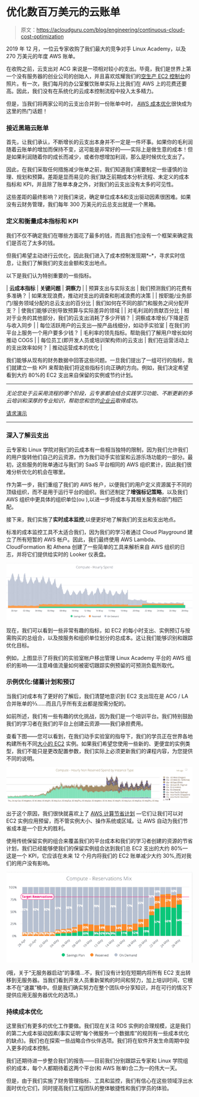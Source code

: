 # 优化数百万美元的云账单

> 原文：<https://acloudguru.com/blog/engineering/continuous-cloud-cost-optimization>

2019 年 12 月，一位云专家收购了我们最大的竞争对手 Linux Academy，以及 270 万美元的年度 AWS 账单。

在收购之前，云支出对 ACG 来说是一项相对较小的支出。毕竟，我们是世界上第一个没有服务器的创业公司的创始人，并且喜欢炫耀我们的[空生产 EC2 控制台](https://acloud.guru/series/serverlessconf-nyc-2019/view/from-one-to-43)的照片。有一次，我们每月的办公室餐饮账单实际上比我们在 AWS 上的花费还要高。因此，我们没有在系统化的云成本控制流程中投入太多精力。

但是，当我们将两家公司的云支出合并到一份账单中时， [AWS 成本优化](https://acloudguru.com/course/aws-cloud-services-and-infrastructure-cost-optimization-deep-dive)很快成为这里的热门话题！

### **接近黑箱云账单**

首先，让我们承认，不断增长的云支出本身并不一定是一件坏事。如果你的毛利润随着云账单的增加而保持不变，这可能是非常好的——实际上是做生意的成本！但是如果利润随着你的成长而减少，或者你想增加利润，那么是时候优化支出了。

因此，在我们采取任何措施减少账单之前，我们知道我们需要制定一些谨慎的治理、规划和预算。差距是显而易见的:我们缺乏前期成本分析流程、未定义的成本指标和 KPI，并且除了账单本身之外，对我们的云支出没有太多的可见性。

这些差距的最终影响？对我们来说，确定单位成本&和支出驱动因素很困难。如果没有云财务管理，我们每年 300 万美元的云总支出就是一个黑箱。

### **定义和衡量成本指标和 KPI**

我们不仅不确定我们在哪些方面花了最多的钱，而且我们也没有一个框架来确定我们是否花了太多的钱。

但我们希望主动进行云优化，因此我们进入了成本控制发现期*–*，寻求实时信息，让我们了解我们的支出金额和支出地点。

以下是我们认为特别重要的一些指标。

| **云成本指标** | **关键问题** | **洞察力** |
| 预算支出与实际支出 | 我们预测我们的花费有多准确？ | 如果发现浪费，推动对支出的调查和削减浪费的决策 |
| 按职能/业务部门/服务领域分配的总云支出的百分比 | 我们如何在不同的部门和服务之间分配开支？ | 使我们能够识别导致预算与实际差异的领域 |
| 对毛利润的贡献百分比 | 相对于业务的其他部分，我们的云支出消耗了多少开销？ | 洞察成本增长/下降是否与收入同步 |
| 每位活跃用户的云支出—按产品线细分，如动手实验室 | 在我们的平台上服务一个用户要多少钱？ | 毛利率的领先指标。帮助我们了解用户增长如何推动 COGS |
| 每位员工(即开发人员或培训架构师)的云支出 | 我们在运营活动上的支出效率如何？ | 推动运营成本的优化 |

我们能够从现有的财务数据中回答这些问题。一旦我们提出了一组可行的指标，我们就建立一些 KPI 来帮助我们将这些指标引向正确的方向。例如，我们决定希望看到大约 80%的 EC2 支出来自保留的实例或节约计划。

* * *

*无论您处于云采用流程的哪个阶段，云专家都会结合实践学习功能、不断更新的多云培训和深厚的专业知识，帮助您和您的[企业云](https://acloudguru.com/solutions/business)取得成功。*

[请求演示](https://go.acloud.guru/request-a-demo)

* * *

### **深入了解云支出**

云专家和 Linux 学院对我们的云成本有一些相当独特的限制，因为我们允许我们的用户旋转他们自己的云资源，作为我们动手实验室和云游乐场功能的一部分。最初，这些服务的账单通过与我们的 SaaS 平台相同的 AWS 组织累计，因此我们很难分析优化的机会在哪里。

作为第一步，我们重组了我们的 AWS 帐户，以便我们的用户定义资源属于不同的顶级组织，而不是用于运行平台的组织。我们还制定了**增强标记策略**，以及我们 AWS 组织中更具体的组织单位(ou ),以进一步将成本与其相关服务和部门相匹配。

接下来，我们实施了**实时成本监控**,以便更好地了解我们的支出和支出地点。

标准的成本监控工具不太适合我们，因为我们的学习者通过 Cloud Playground 建立了所有短暂的 AWS 帐户。因此，我们最终使用 AWS Lambda、CloudFormation 和 Athena 创建了一些简单的工具来解析来自 AWS 组织的日志，并将它们提供给实时的 Looker 仪表盘。

![](img/ba27497ec7bc784885a3f7dec5be8056.png)

现在，我们可以看到一些非常有趣的指标，如 EC2 的每小时支出、实例预订与按需购买的总组合，以及按服务和组织单位划分的总成本。这让我们能够识别和跟踪优化目标。

例如，上图显示了将我们的实验室帐户移出管理 Linux Academy 平台的 AWS 组织的影响——注意峰值流量如何被密切跟踪实例预留的可预测负载所取代。

### **示例优化:储蓄计划和预订**

当我们对成本有了更好的了解后，我们清楚地意识到 EC2 支出现在是 ACG / LA 合并账单的⅔……而且几乎所有支出都是按需分配的。

如前所述，我们有一些有趣的优化挑战，因为我们是一个培训平台。我们特别鼓励我们的学习者在我们的平台上创建云资源——我们承担费用。

查看下图——您可以看到，在我们动手实验室的指导下，我们的学员正在世界各地构建所有不同[大小的 EC2](https://acloudguru.com/blog/engineering/does-coding-language-memory-or-package-size-affect-cold-starts-of-aws-lambda) 实例。如果我们希望您使用一些新的、更便宜的实例类型，我们不能只是更改配置参数，我们实际上必须更新我们的课程内容，为您提供不同的说明。

![](img/1183189208b6978241ec3a368536fb5f.png)

出于这个原因，我们很快就喜欢上了 [AWS 计算节省计划](https://aws.amazon.com/savingsplans/faq/) —它们让我们可以对 EC2 实例应用预留，而不管实例大小、操作系统或区域。让 AWS 自动为我们节省成本是一个巨大的胜利。

使用传统保留实例的组合来覆盖我们的平台成本和我们的学习者创建的资源的节省计划，我们已经能够使我们的保留实例组合达到我们总 EC2 支出的大约 80%—这是一个 KPI，它应该在未来 12 个月内将我们的 EC2 账单减少大约 30%,而对我们的用户没有影响。

![](img/c6257d6f3f2d301d38029d7f5e12984e.png)

(哦，关于“无服务器启动”的事情…不，我们没有计划在短期内将所有 EC2 支出转移到无服务器。当我们看到开发人员重新架构的时间和努力，加上培训时间，它根本不在“速赢”桶中。但是我们确实努力在整个团队中分享知识，并在可行的情况下提供应用无服务器优化的选项。)

### **持续成本优化**

这里我们有更多的优化工作要做。我们现在关注 RDS 实例的合理规模，这是我们的第二大成本驱动因素(事实证明“每个微服务一个数据库”的规则有一些成本优化的缺点)。我们也在探索一些战略合作伙伴选项。我们将在软件开发生命周期中投入更多的成本控制。

我们还期待进一步整合我们的报告——目前我们分别跟踪云专家和 Linux 学院组织的成本，每个人都期待着这两个平台(和 AWS 账单)合二为一的伟大一天。

但是，由于我们实施了财务管理指标、工具和监控，我们有信心在这些领域浮出水面时优化它们，同时提高我们工程团队的整体敏捷性和我们学员的体验。